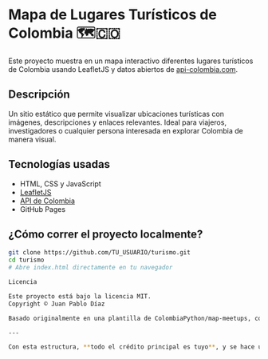 # Mapa de Lugares Turísticos de Colombia 🗺️🇨🇴

Este proyecto muestra en un mapa interactivo diferentes lugares turísticos de Colombia usando LeafletJS y datos abiertos de [api-colombia.com](https://api-colombia.com/).

## Descripción

Un sitio estático que permite visualizar ubicaciones turísticas con imágenes, descripciones y enlaces relevantes. Ideal para viajeros, investigadores o cualquier persona interesada en explorar Colombia de manera visual.

## Tecnologías usadas

- HTML, CSS y JavaScript
- [LeafletJS](https://leafletjs.com/)
- [API de Colombia](https://api-colombia.com/)
- GitHub Pages

## ¿Cómo correr el proyecto localmente?

```bash
git clone https://github.com/TU_USUARIO/turismo.git
cd turismo
# Abre index.html directamente en tu navegador

Licencia

Este proyecto está bajo la licencia MIT.
Copyright © Juan Pablo Díaz

Basado originalmente en una plantilla de ColombiaPython/map-meetups, con modificaciones y desarrollo adicional por Juan Pablo Díaz.

---

Con esta estructura, **todo el crédito principal es tuyo**, y se hace una mención técnica al final como corresponde por la licencia. ¿Quieres que te lo genere como archivo `.md` directamente?
```
